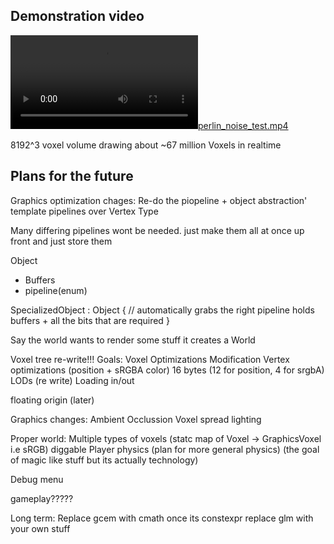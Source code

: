 ## Demonstration video

[![perlin_noise_test.mp4](perlin_noise_test.mp4)](perlin_noise_test.mp4)

8192^3 voxel volume drawing about ~67 million Voxels in realtime

## Plans for the future

Graphics optimization chages:
Re-do the piopeline + object abstraction'
template pipelines over Vertex Type

Many differing pipelines wont be needed. just make them all at once up front and just store them


Object
 - Buffers
 - pipeline(enum)

 SpecializedObject : Object
 { // automatically grabs the right pipeline
    holds buffers + all the bits that are required
 }

 Say the world wants to render some stuff it creates a World




Voxel tree re-write!!!
Goals:
Voxel Optimizations
Modification 
Vertex optimizations (position + sRGBA color) 16 bytes (12 for position, 4 for srgbA)
LODs (re write)
Loading in/out

floating origin (later)


Graphics changes:
Ambient Occlussion
Voxel spread lighting


Proper world:
Multiple types of voxels
(statc map of Voxel -> GraphicsVoxel i.e sRGB)
diggable
Player physics (plan for more general physics)
(the goal of magic like stuff but its actually technology)

Debug menu



gameplay?????




Long term:
Replace gcem with cmath once its constexpr
replace glm with your own stuff
